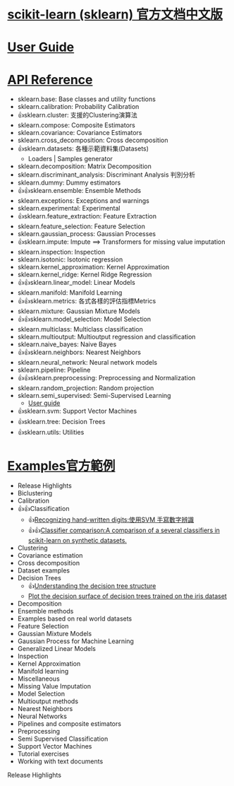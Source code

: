 # [scikit-learn (sklearn) 官方文档中文版](https://sklearn.apachecn.org/#/)
# [User Guide](https://scikit-learn.org/stable/user_guide.html)
# [API Reference](https://scikit-learn.org/stable/modules/classes.html)
- sklearn.base: Base classes and utility functions
- sklearn.calibration: Probability Calibration
- 👍sklearn.cluster: 支援的Clustering演算法
- sklearn.compose: Composite Estimators
- sklearn.covariance: Covariance Estimators
- sklearn.cross_decomposition: Cross decomposition
- 👍sklearn.datasets: 各種示範資料集(Datasets)
  - Loaders | Samples generator 
- sklearn.decomposition: Matrix Decomposition
- sklearn.discriminant_analysis: Discriminant Analysis 判別分析
- sklearn.dummy: Dummy estimators
- 👍👍sklearn.ensemble: Ensemble Methods 
- sklearn.exceptions: Exceptions and warnings
- sklearn.experimental: Experimental
- 👍sklearn.feature_extraction: Feature Extraction
- sklearn.feature_selection: Feature Selection
- sklearn.gaussian_process: Gaussian Processes
- 👍sklearn.impute: Impute ==> Transformers for missing value imputation
- sklearn.inspection: Inspection
- sklearn.isotonic: Isotonic regression
- sklearn.kernel_approximation: Kernel Approximation
- sklearn.kernel_ridge: Kernel Ridge Regression
- 👍👍sklearn.linear_model: Linear Models
- sklearn.manifold: Manifold Learning
- 👍👍sklearn.metrics: 各式各樣的評估指標Metrics
- sklearn.mixture: Gaussian Mixture Models
- 👍👍sklearn.model_selection: Model Selection
- sklearn.multiclass: Multiclass classification
- sklearn.multioutput: Multioutput regression and classification
- sklearn.naive_bayes: Naive Bayes
- 👍👍sklearn.neighbors: Nearest Neighbors
- sklearn.neural_network: Neural network models
- sklearn.pipeline: Pipeline
- 👍👍sklearn.preprocessing: Preprocessing and Normalization
- sklearn.random_projection: Random projection
- sklearn.semi_supervised: Semi-Supervised Learning
  - [User guide](https://scikit-learn.org/stable/modules/semi_supervised.html#semi-supervised) 
- 👍sklearn.svm: Support Vector Machines
- 👍sklearn.tree: Decision Trees
- 👍sklearn.utils: Utilities

# [Examples官方範例](https://scikit-learn.org/stable/auto_examples/index.html)
- Release Highlights
- Biclustering
- Calibration
- 👍👍Classification
  - 👍[Recognizing hand-written digits:使用SVM 手寫數字辨識](https://scikit-learn.org/stable/auto_examples/classification/plot_digits_classification.html#sphx-glr-auto-examples-classification-plot-digits-classification-py)
  - 👍👍[Classifier comparison:A comparison of a several classifiers in scikit-learn on synthetic datasets.](https://scikit-learn.org/stable/auto_examples/classification/plot_classifier_comparison.html#sphx-glr-auto-examples-classification-plot-classifier-comparison-py) 
- Clustering
- Covariance estimation
- Cross decomposition
- Dataset examples
- Decision Trees
  - 👍[Understanding the decision tree structure](https://scikit-learn.org/stable/auto_examples/tree/plot_unveil_tree_structure.html#sphx-glr-auto-examples-tree-plot-unveil-tree-structure-py) 
  - [Plot the decision surface of decision trees trained on the iris dataset](https://scikit-learn.org/stable/auto_examples/tree/plot_iris_dtc.html#sphx-glr-auto-examples-tree-plot-iris-dtc-py)
- Decomposition
- Ensemble methods
- Examples based on real world datasets
- Feature Selection
- Gaussian Mixture Models
- Gaussian Process for Machine Learning
- Generalized Linear Models
- Inspection
- Kernel Approximation
- Manifold learning
- Miscellaneous
- Missing Value Imputation
- Model Selection
- Multioutput methods
- Nearest Neighbors
- Neural Networks
- Pipelines and composite estimators
- Preprocessing
- Semi Supervised Classification
- Support Vector Machines
- Tutorial exercises
- Working with text documents

Release Highlights


